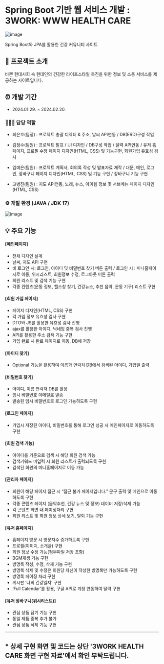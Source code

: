 # Spring Boot 기반 웹 서비스 개발 : 3WORK: WWW HEALTH CARE
![image](https://github.com/Kongnamu/Final-Project-3WORK/assets/132464605/ab829309-177f-4785-8b27-2ef179ca7d54)

Spring Boot와 JPA를 활용한 건강 커뮤니티 사이트

## 📝 프로젝트 소개
바쁜 현대사회 속 현대인의 건강한 라이프스타일 촉진을 위한 정보 및 소통 서비스를 제공하는 사이트입니다.

## ⏰ 개발 기간
 - 2024.01.29. ~ 2024.02.20.

### 🧑‍🤝‍🧑 담당 역할
 - 최은호(팀장) : 프로젝트 총괄 디렉터 & 주소, 날씨 API연동 / DB(ERD)구성 작업

 - 김정수(팀원) : 프로젝트 발표 /  UI 디자인 / DB구성 작업 / 달력 API연동 / 유저 홈페이지, 프로필 수정 페이지 디자인(HTML, CSS) 및 기능구현, 회원가입 유효성 검사

 - 임예은(팀원) : 프로젝트 계획서, 회의록 작성 및 발표자료 제작 / 대문, 메인, 로그인, 장바구니 페이지 디자인(HTML, CSS) 및 기능 구현 / 장바구니 기능 구현

 - 고병진(팀원) : 지도 API연동, 노래, 뉴스, 아이템 정보 및 서브메뉴 페이지 디자인(HTML, CSS)

### ⚙️ 개발 환경 (JAVA / JDK 17)
![image](https://github.com/Kongnamu/Final-Project-3WORK/assets/132464605/87c813d7-a9fa-4dc7-a646-d04ca5b00b6a)

## 💡 주요 기능
#### [메인페이지]
 - 전체 디자인 설계
 - 날씨, 지도 API 구현
 - 비 로그인 시: 로그인, 아이디 및 비밀번호 찾기 버튼 출력 / 로그인 시 : 미니홈페이지로 이동, 위시리스트, 회원정보 수정, 로그아웃 버튼 출력
 - 회원 리스트 및 검색 기능 구현
 - 각종 컨텐츠(운동 정보, 헬스창 찾기, 건강뉴스, 추천 음악, 운동 기구) 리스트 구현

#### [회원 가입 페이지]
 - 페이지 디자인(HTML, CSS) 구현
 - 각 가입 정보 유효성 검사 구현
 - DTO와 JS를 활용한 유효성 검사 진행
 - ajax를 활용한 아이디, 닉네임 중복 검사 진행
 - API를 활용한 주소 검색 기능 구현
 - 가입 완료 시 완료 페이지로 이동, DB에 저장

#### [아이디 찾기]
 - Optional 기능을 활용하여 이름과 연락처 DB에서 검색된 아이디, 가입일 출력

#### [비밀번호 찾기]
 - 아이디, 이름 연락처 DB를 활용
 - 임시 비밀번호 이메일로 발송
 - 발송된 임시 비밀번호로 로그인 가능하도록 구현
   
#### [로그인 페이지]
 - 가입시 저장된 아이디, 비밀번호를 통해 로그인 성공 시 메인페이지로 이동하도록 구현

#### [회원 검색 기능]
 - 아이디를 기준으로 검색 시 해당 회원 검색 가능
 - 검색키워드 미입력 시 회원 리스트가 출력되도록 구현
 - 검색된 회원의 미니홈페이지로 이동 가능

#### [관리자 페이지]
 - 회원이 해당 페이지 접근 시 “접근 불가 페이지입니다.” 문구 출력 및 메인으로 이동하도록 구현
 - 각종 콘텐츠 페이지 (음악추천, 건강 뉴스 및 정보) 데이터 저장/삭제 가능
 - 각 콘텐츠 화면 내 페이징처리 구현
 - 회원 리스트 및 회원 정보 상세 보기, 탈퇴 기능 구현

#### [유저 홈페이지]
 - 홈페이지 방문 시 방문자수 증가하도록 구현
 - 프로필(이미지, 소개글) 구현
 - 회원 정보 수정 가능(첨부파일 저장 포함)
 - BGM재생 기능 구현
 - 방명록 작성, 수정, 삭제 기능 구현
 - 방명록 삭제 및 수정은 회원당 자신이 작성한 방명록만 가능하도록 구현
 - 방명록 페이징 처리 구현
 - 게시판 ‘나의 건강일지’ 구현
 - ‘Full Calendar’를 활용, 구글 API로 계정 연동하여 달력 구현

#### [유저 장바구니(위시리스트)]
 - 관심 상품 담기 기능 구현
 - 동일 제품 중복 추가 불가
 - 관심 상품 삭제 기능 구현

---
## * 상세 구현 화면 및 코드는 상단 '3WORK HEALTH CARE 화면 구현 자료'에서 확인 부탁드립니다.
